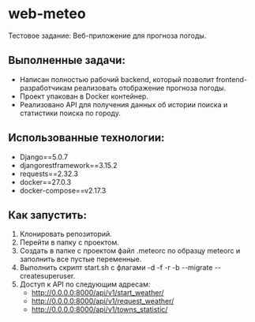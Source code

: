 # web-meteo
Тестовое задание: Веб-приложение для прогноза погоды.

## Выполненные задачи:
- Написан полностью рабочий backend, который позволит frontend-разработчикам реализовать отображение прогноза погоды.
- Проект упакован в Docker контейнер.
- Реализовано API для получения данных об истории поиска и статистики поиска по городу.

## Использованные технологии:
- Django==5.0.7
- djangorestframework==3.15.2
- requests==2.32.3
- docker==27.0.3
- docker-compose==v2.17.3

## Как запустить:
1. Клонировать репозиторий.
2. Перейти в папку с проектом.
3. Создать в папке с проектом файл .meteorc по образцу meteorc и заполнить все пустые переменные.
4. Выполнить скрипт start.sh с флагами -d -f -r -b --migrate --createsuperuser.
5. Доступ к API по следующим адресам:
    - http://0.0.0.0:8000/api/v1/start_weather/
    - http://0.0.0.0:8000/api/v1/request_weather/
    - http://0.0.0.0:8000/api/v1/towns_statistic/
